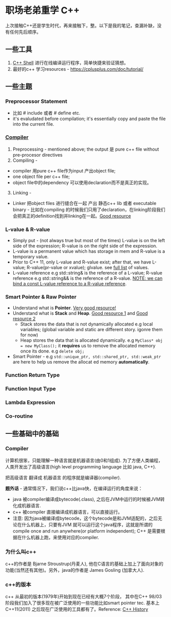 # 职场老弟重学 C++
上次接触C++还是学生时代，再来接触下，整。以下是我的笔记，查漏补缺，没有任何先后顺序。

## 一些工具
1. [C++ Shell](https://cpp.sh/) 进行在线编译运行程序，简单快捷来验证猜想。
2. 最好的c++ 学习resources -  https://cplusplus.com/doc/tutorial/

## 一些主题
### Preprocessor Statement 
* 比如 # include 或者 # define etc. 
* it's evaludated before compilation; it's essentially copy and paste the file into the current file.
### [Compiler](https://stackoverflow.com/questions/6264249/how-does-the-compilation-linking-process-work#) 
1. Preprocessing - mentioned above; the output 是 pure c++ file without pre-procesor directives
2. Compiling - 
  * compiler 用pure c++ file作为input 产出object file; 
  * one object file per c++ file;  
  * object file中的dependency 可以使用declaration而不是真正的实现。
3. Linking - 
  * Linker 把object files 进行缝合在一起 产出 静态c++ lib 或者 executable binary - 比如在compiling 的时候我们只用了declaration，在linking阶段我们会把真正的definition找到并linking在一起。[Good resource](https://stackoverflow.com/questions/3368121/how-does-a-c-c-compiler-find-the-definitions-of-prototypes-in-header-files)
### L-value & R-value 
* Simply put - (not always true but most of the times) L-value is on the left side of the expression; R-value is on the right side of the expression.
* L-value is a permanent value which has storage in mem and R-value is a temporary value.
* Prior to C++ 11, only L-value and R-value exist; after that, we have L-value; R-value(pr-value or xvalue); glvalue. see [full list](https://en.cppreference.com/w/cpp/language/value_category) of values.
* L-value reference e.g std::string& is the reference of a L-value; R-value reference e.g std::string&& is the reference of a R-value. [NOTE: we can bind a const L-value reference to a R-value reference](https://stackoverflow.com/questions/40873500/binding-rvalue-to-const-lvalue-reference).
### Smart Pointer & Raw Pointer 
* Understand what is **Pointer**. [Very good resource!](https://cplusplus.com/doc/tutorial/pointers/)
* Understand what is **Stack** and **Heap**. [Good resource 1](https://courses.engr.illinois.edu/cs225/fa2022/resources/stack-heap/#:~:text=stack%20%3A%20stores%20local%20variables,stores%20the%20code%20being%20executed) and [Good resource 2](https://www.cs.fsu.edu/~myers/c++/notes/dma.html)
  * Stack stores the data that is not dynamically allocated e.g local variables; (global variable and static are different story. igonre them for now)
  * Heap stores the data that is allocated dynamically. e.g `MyClass* obj = new MyClass();` it **requires** us to remove the allocated memory once its done. e.g `delete obj;`
* Smart Pointer - e.g `std::unique_ptr, std::shared_ptr, std::weak_ptr` are here to help us remove the allocat ed memory **automatically**. 
### Function Return Type
### Function Input Type 
### Lambda Expression
### Co-routine 


## 一些基础中的基础
### Compiler
计算机很笨，只能理解一种语言就是机器语言(由0和1组成). 为了方便人类编程，人类开发出了高级语言(high level programming language 比如 java, C++). 

把高级语言 翻译成 机器语言 的程序就是编译器(compiler).

**题外话** - 通常情况下，我们说c++比java快，在编译运行的角度来说： 
* java 被compiler编译成bytecode(.class), 之后在JVM中运行的时候被JVM转化成机器语言.
* c++ 被compiler 直接编译成机器语言，可以直接运行。
* 注意: 因为java被编译成bytecode，这个bytecode是和JVM适配的，之后无论在什么机器上，只要有JVM 就可以运行这个java程序，这就是所谓的compile once and run anywhere(or platform independent); C++ 是需要根据在什么机器上跑，来使用对应的compiler.

### 为什么叫c++
c++的作者是 Bjarne Stroustrup(丹麦人), 他在C语言的基础上加上了面向对象的功能(当然还有其他)。另外，java的作者是 James Gosling (加拿大人).

### c++的版本
c++ 从最初的版本(1979年)开始到现在已经有大概7个阶段， 其中在C++ 98/03阶段我们加入了很多现在被广泛使用的一些功能比如smart pointer tec. 基本上C++11(2011) 之后现在广泛使用的工具都有了。Reference: [C++ History](https://en.cppreference.com/w/cpp/language/history)
